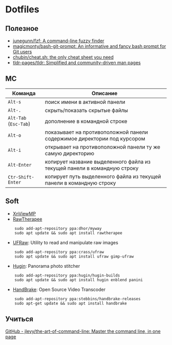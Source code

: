 # Dotfiles

## Полезное 

* [junegunn/fzf: A command-line fuzzy finder](https://github.com/junegunn/fzf)
* [magicmonty/bash-git-prompt: An informative and fancy bash prompt for Git users](https://github.com/magicmonty/bash-git-prompt)
* [chubin/cheat.sh: the only cheat sheet you need](https://github.com/chubin/cheat.sh)
* [tldr-pages/tldr: Simplified and community-driven man pages](https://github.com/tldr-pages/tldr)

## MC

| Команда               | Описание                                                                 |
| --------------------- | ------------------------------------------------------------------------ |
| `Alt-s`               | поиск имени в активной панели                                            |
| `Alt-.`               | скрыть/показать скрытые файлы                                            |
| `Alt-Tab` (`Esc-Tab`) | дополнение в командной строке                                            |
| `Alt-o`               | показывает на противоположной панели содержимое директории под курсором  |
| `Alt-i`               | открывает на противоположной панели ту же самую директорию               |
| `Alt-Enter`           | копирует название выделенного файла из текущей панели в командную строку |
| `Ctr-Shift-Enter`     | копирует путь выделенного файла из текущей панели в командную строку     |

## Soft

- [XnViewMP](https://www.xnview.com/en/xnviewmp/#downloads)
- [RawTherapee](http://rawtherapee.com/)
```
    sudo add-apt-repository ppa:dhor/myway
    sudo apt update && sudo apt install rawtherapee
```
- [UFRaw](http://ufraw.sourceforge.net/): Utility to read and manipulate raw images
```
    sudo add-apt-repository ppa:crass/ufraw
    sudo apt update && sudo apt install ufraw gimp-ufraw
```
- [Hugin](http://hugin.sourceforge.net/): Panorama photo stitcher 
```
    sudo add-apt-repository ppa:hugin/hugin-builds
    sudo apt update && sudo apt install hugin enblend panini
```
- [HandBrake](https://handbrake.fr/): Open Source Video Transcoder
```
    sudo add-apt-repository ppa:stebbins/handbrake-releases
    sudo apt-get update && sudo apt install handbrake
```

## Учиться

[GitHub - jlevy/the-art-of-command-line: Master the command line, in one page](https://github.com/jlevy/the-art-of-command-line)

